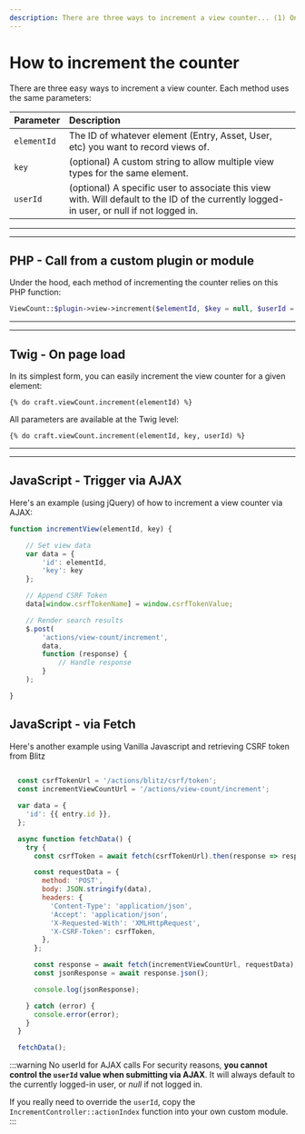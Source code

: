 ```yaml
---
description: There are three ways to increment a view counter... (1) On page load in Twig. (2) Manually via AJAX. (3) Manually via PHP.
---
```


# How to increment the counter

There are three easy ways to increment a view counter. Each method uses the same parameters:

| Parameter   | Description
|:------------|:------------
| `elementId` | The ID of whatever element (Entry, Asset, User, etc) you want to record views of.
| `key`       | (optional) A custom string to allow multiple view types for the same element.
| `userId`    | (optional) A specific user to associate this view with. Will default to the ID of the currently logged-in user, or null if not logged in.

---
---

## PHP - Call from a custom plugin or module

Under the hood, each method of incrementing the counter relies on this PHP function:

```php
ViewCount::$plugin->view->increment($elementId, $key = null, $userId = null);
```

---
---

## Twig - On page load

In its simplest form, you can easily increment the view counter for a given element:

```twig
{% do craft.viewCount.increment(elementId) %}
```

All parameters are available at the Twig level:

```twig
{% do craft.viewCount.increment(elementId, key, userId) %}
```

---
---

## JavaScript - Trigger via AJAX

Here's an example (using jQuery) of how to increment a view counter via AJAX:

```js
function incrementView(elementId, key) {

    // Set view data
    var data = {
        'id': elementId,
        'key': key
    };

    // Append CSRF Token
    data[window.csrfTokenName] = window.csrfTokenValue;

    // Render search results
    $.post(
        'actions/view-count/increment',
        data,
        function (response) {
            // Handle response
        }
    );

}
```
## JavaScript - via Fetch

Here's another example using Vanilla Javascript and retrieving CSRF token from Blitz

```js
  
  const csrfTokenUrl = '/actions/blitz/csrf/token';
  const incrementViewCountUrl = '/actions/view-count/increment';

  var data = {
    'id': {{ entry.id }},
  };

  async function fetchData() {
    try {
      const csrfToken = await fetch(csrfTokenUrl).then(response => response.text());

      const requestData = {
        method: 'POST',
        body: JSON.stringify(data),
        headers: {
          'Content-Type': 'application/json',
          'Accept': 'application/json',
          'X-Requested-With': 'XMLHttpRequest',
          'X-CSRF-Token': csrfToken,
        },
      };

      const response = await fetch(incrementViewCountUrl, requestData);
      const jsonResponse = await response.json();

      console.log(jsonResponse);

    } catch (error) {
      console.error(error);
    }
  }

  fetchData();
```

:::warning No userId for AJAX calls
For security reasons, **you cannot control the `userId` value when submitting via AJAX**. It will always default to the currently logged-in user, or _null_ if not logged in.

If you really need to override the `userId`, copy the `IncrementController::actionIndex` function into your own custom module.
:::
